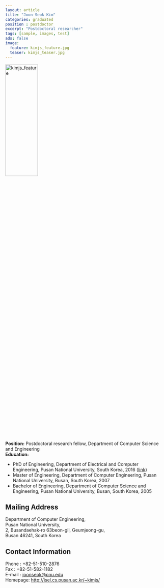 ```yaml
---
layout: article
title: "Joon-Seok Kim"
categories: graduated
position : postdoctor
excerpt: "Postdoctoral researcher"
tags: [sample, images, test]
ads: false
image:
  feature: kimjs_feature.jpg
  teaser: kimjs_teaser.jpg
---
```


<div><img style="width: 45%; height: 30%" src="{{ site.baseurl }}/images/{{ page.image.feature }}" alt="kimjs_feature" ></div>

**Position:** Postdoctoral research fellow, Department of Computer Science and Engineering <br/>
**Education:**

* PhD of Engineering, Department of Electrical and Computer Engineering, Pusan National University, South Korea, 2016 (<a href="http://joon-seok.github.io/Thesis/">link</a>)
* Master of Engineering, Department of Computer Engineering, Pusan National University, Busan, South Korea, 2007
* Bachelor of Engineering, Department of Computer Science and Engineering, Pusan National University, Busan, South Korea, 2005

## Mailing Address

Department of Computer Engineering,<br>
Pusan National University,<br>
2, Busandaehak-ro 63beon-gil, Geumjeong-gu,<br>
Busan 46241, South Korea

## Contact Information
Phone : +82-51-510-2876 <br>
Fax : +82-51-582-1182 <br>
E-mail : joonseok@pnu.edu <br>
Homepage: <a href="http://isel.cs.pusan.ac.kr/~kimjs/">http://isel.cs.pusan.ac.kr/~kimjs/</a>
